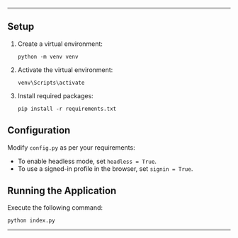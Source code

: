 
---

## Setup

1. Create a virtual environment:

    ```
    python -m venv venv
    ```

2. Activate the virtual environment:

    ```
    venv\Scripts\activate
    ```

3. Install required packages:

    ```
    pip install -r requirements.txt
    ```

## Configuration

Modify `config.py` as per your requirements:

- To enable headless mode, set `headless = True`.
- To use a signed-in profile in the browser, set `signin = True`.

## Running the Application

Execute the following command:

```
python index.py
```

---
